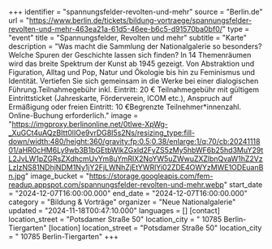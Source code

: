 +++
identifier = "spannungsfelder-revolten-und-mehr"
source = "Berlin.de"
url = "https://www.berlin.de/tickets/bildung-vortraege/spannungsfelder-revolten-und-mehr-463ea21a-61d5-46ee-b6c5-d91570ba0bf0/"
type = "event"
title = "Spannungsfelder, Revolten und mehr"
subtitle = "Karte"
description = "Was macht die Sammlung der Nationalgalerie so besonders? Welche Spuren der Geschichte lassen sich finden? In 14 Themenräumen wird das breite Spektrum der Kunst ab 1945 gezeigt. Von Abstraktion und Figuration, Alltag und Pop, Natur und Ökologie bis hin zu Feminismus und Identität. Vertiefen Sie sich gemeinsam in die Werke bei einer dialogischen Führung.Teilnahmegebühr inkl. Eintritt: 20 € Teilnahmegebühr mit gültigem Eintrittsticket (Jahreskarte, Förderverein, ICOM etc.), Anspruch auf Ermäßigung oder freien Eintritt: 10 €Begrenzte Teilnehmer*innenzahl. Online-Buchung erforderlich."
image = "https://imgproxy.berlinonline.net/0tlwe-XpWg-_XuGCt4uAQzBItt0lIOe9vrDG8I5s2Ns/resizing_type:fill-down/width:480/height:360/gravity:fp:0.5:0.38/enlarge:1/q:70/cb:2024111801/aHR0cHM6Ly9wb3B1bGEtbWlkZGxld2FyZS5zMy5hbWF6b25hd3MuY29tL2JvLW1pZGRsZXdhcmUvYm8uYmRlX2NoYW5uZWwuZXZlbnQvaW1hZ2VzLzIzNS81NDhjNDM1Ny1jY2FjLWNhZjEtYWRlYi02ZDE4OWYzMWE1ODEuanBn.jpg"
image_bucket = "https://storage.googleapis.com/fem-readup.appspot.com/spannungsfelder-revolten-und-mehr.webp"
start_date = "2024-12-07T16:00:00.000"
end_date = "2024-12-07T16:00:00.000"
category = "Bildung & Vorträge"
organizer = "Neue Nationalgalerie"
updated = "2024-11-18T00:47:10.000"
languages = []
[contact]
location_street = "Potsdamer Straße 50"
location_city = " 10785 Berlin-Tiergarten"
[location]
location_street = "Potsdamer Straße 50"
location_city = " 10785 Berlin-Tiergarten"
+++